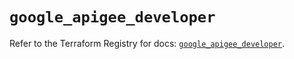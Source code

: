 # `google_apigee_developer`

Refer to the Terraform Registry for docs: [`google_apigee_developer`](https://registry.terraform.io/providers/hashicorp/google/6.34.1/docs/resources/apigee_developer).
